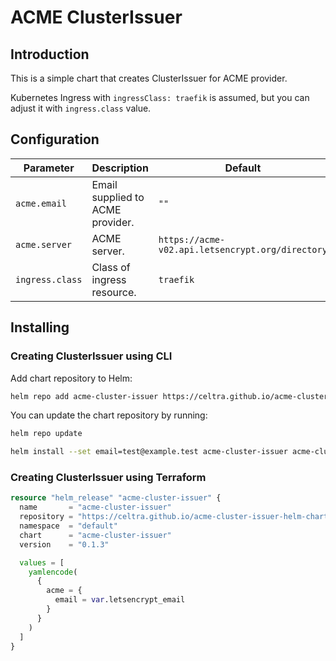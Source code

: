 # ACME ClusterIssuer

## Introduction

This is a simple chart that creates ClusterIssuer for ACME provider.

Kubernetes Ingress with `ingressClass: traefik` is assumed, but you can adjust it with `ingress.class` value.

## Configuration

| Parameter          | Description          | Default                                                   |
| --------------- | -------------------------------- | ------------------------------------------------ |
| `acme.email`    | Email supplied to ACME provider. | `""`                                             |
| `acme.server`   | ACME server.                     | `https://acme-v02.api.letsencrypt.org/directory` |
| `ingress.class` | Class of ingress resource.       | `traefik`                                        |

## Installing

### Creating ClusterIssuer using CLI

Add chart repository to Helm:

```bash
helm repo add acme-cluster-issuer https://celtra.github.io/acme-cluster-issuer-helm-chart/
```

You can update the chart repository by running:

```bash
helm repo update
```

```bash
helm install --set email=test@example.test acme-cluster-issuer acme-cluster-issuer/acme-cluster-issuer
```

### Creating ClusterIssuer using Terraform

```terraform
resource "helm_release" "acme-cluster-issuer" {
  name       = "acme-cluster-issuer"
  repository = "https://celtra.github.io/acme-cluster-issuer-helm-chart/"
  namespace  = "default"
  chart      = "acme-cluster-issuer"
  version    = "0.1.3"

  values = [
    yamlencode(
      {
        acme = {
          email = var.letsencrypt_email
        }
      }
    )
  ]
}
```
